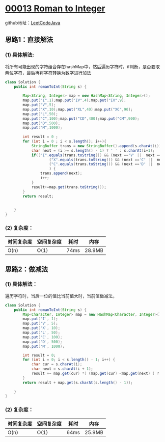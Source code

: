 # [00013 Roman to Integer](https://leetcode.com/problems/roman-to-integer/)
github地址：[LeetCodeJava](https://github.com/binggouxsm/LeetCodeJava)

## 思路1：直接解法

### (1) 具体解法:

将所有可能出现的字符组合存在hashMap中，然后遍历字符时，if判断，是否要取两位字符，最后再将字符转换为数字进行加法

```java
class Solution {
    public int romanToInt(String s) {
        
        Map<String, Integer> map = new HashMap<String, Integer>();
		map.put("I",1);map.put("IV",4);map.put("IX",9);
		map.put("V",5);
		map.put("X",10);map.put("XL",40);map.put("XC",90);
		map.put("L",50);
		map.put("C",100);map.put("CD",400);map.put("CM",900);
		map.put("D",500);
		map.put("M",1000);
		
		int result = 0 ;
        for (int i = 0 ; i < s.length(); i++){
            StringBuffer trans = new StringBuffer().append(s.charAt(i));
            char next = (i >= s.length() - 1) ? ' ' : s.charAt(i+1);
            if(("I".equals(trans.toString()) && (next =='V' ||  next =='X')) ||
            		("X".equals(trans.toString()) && (next =='C' ||  next =='L')) ||
            		("C".equals(trans.toString()) && (next =='D' ||  next =='M'))
            		) {
            	trans.append(next);
            	i++;
            }
            result+=map.get(trans.toString());            
        }
		return result;
        
        
    }
}
```

### (2) 复杂度：

时间复杂度| 空间复杂度 | 耗时 | 内存
--- | --- | --- | ---
O(n) | O(1) | 74ms | 28.9MB

## 思路2：做减法

### (1) 具体解法：

遍历字符时，当后一位的值比当前值大时，当前值做减法。

```java
class Solution {
    public int romanToInt(String s) {
        Map<Character, Integer> map = new HashMap<Character, Integer>();
		map.put('I', 1);
		map.put('V', 5);
		map.put('X', 10);
		map.put('L', 50);
		map.put('C', 100);
		map.put('D', 500);
		map.put('M', 1000);

		int result = 0;
		for (int i = 0; i < s.length() - 1; i++) {
			char cur = s.charAt(i);
			char next = s.charAt(i + 1);
			result += map.get(cur) *( (map.get(cur) <map.get(next) ) ? -1 : 1);
		}
		return result + map.get(s.charAt(s.length() - 1));
        
    }
}
```
### (2) 复杂度：

时间复杂度| 空间复杂度 | 耗时 | 内存
--- | --- | --- | ---
O(n) | O(1) | 64ms | 25.9MB


